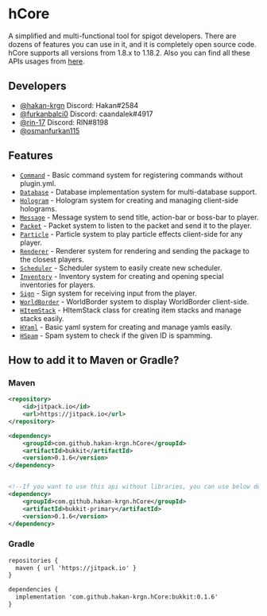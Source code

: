 # hCore

A simplified and multi-functional tool for spigot developers. There are dozens of features you can use in it, and it is
completely open source code. hCore supports all versions from 1.8.x to 1.18.2. Also you can find all these APIs usages
from [here](https://github.com/hakan-krgn/hCore/wiki).

## Developers

- [@hakan-krgn](https://github.com/hakan-krgn) Discord: Hakan#2584
- [@furkanbalci0](https://github.com/furkanbalci0) Discord: caandalek#4917
- [@rin-17](https://github.com/rin-17) Discord: RIN#8198
- [@osmanfurkan115](https://github.com/osmanfurkan115)

## Features

- [`Command`](https://github.com/hakan-krgn/hCore/wiki/Command) - Basic command system for registering commands without
  plugin.yml.
- [`Database`](https://github.com/hakan-krgn/hCore/wiki/Database) - Database implementation system for multi-database
  support.
- [`Hologram`](https://github.com/hakan-krgn/hCore/wiki/Hologram) - Hologram system for creating and managing
  client-side holograms.
- [`Message`](https://github.com/hakan-krgn/hCore/wiki/Message) - Message system to send title, action-bar or boss-bar
  to player.
- [`Packet`](https://github.com/hakan-krgn/hCore/wiki/Packet) - Packet system to listen to the packet and send it to the
  player.
- [`Particle`](https://github.com/hakan-krgn/hCore/wiki/Particle) - Particle system to play particle effects client-side
  for any player.
- [`Renderer`](https://github.com/hakan-krgn/hCore/wiki/Renderer) - Renderer system for rendering and sending the
  package to the closest players.
- [`Scheduler`](https://github.com/hakan-krgn/hCore/wiki/Scheduler) - Scheduler system to easily create new scheduler.
- [`Inventory`](https://github.com/hakan-krgn/hCore/wiki/Inventory) - Inventory system for creating and opening special
  inventories for players.
- [`Sign`](https://github.com/hakan-krgn/hCore/wiki/Sign) - Sign system for receiving input from the player.
- [`WorldBorder`](https://github.com/hakan-krgn/hCore/wiki/WorldBorder) - WorldBorder system to display WorldBorder
  client-side.
- [`HItemStack`](https://github.com/hakan-krgn/hCore/wiki/HItemStack) - HItemStack class for creating item stacks and
  manage stacks easily.
- [`HYaml`](https://github.com/hakan-krgn/hCore/wiki/HYaml) - Basic yaml system for creating and manage yamls easily.
- [`HSpam`](https://github.com/hakan-krgn/hCore/wiki/HSpam) - Spam system to check if the given ID is spamming.

## How to add it to Maven or Gradle?

### Maven

``` xml
<repository>
    <id>jitpack.io</id>
    <url>https://jitpack.io</url>
</repository>

<dependency>
    <groupId>com.github.hakan-krgn.hCore</groupId>
    <artifactId>bukkit</artifactId>
    <version>0.1.6</version>
</dependency>


<!--If you want to use this api without libraries, you can use below dependency -->
<dependency>
    <groupId>com.github.hakan-krgn.hCore</groupId>
    <artifactId>bukkit-primary</artifactId>
    <version>0.1.6</version>
</dependency>
```

### Gradle

``` xml
repositories {
  maven { url 'https://jitpack.io' }
}

dependencies {
  implementation 'com.github.hakan-krgn.hCore:bukkit:0.1.6'
}
```
